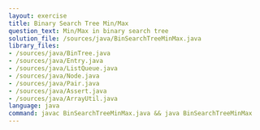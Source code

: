 ```yaml
---
layout: exercise
title: Binary Search Tree Min/Max
question_text: Min/Max in binary search tree
solution_file: /sources/java/BinSearchTreeMinMax.java
library_files:
- /sources/java/BinTree.java
- /sources/java/Entry.java
- /sources/java/ListQueue.java
- /sources/java/Node.java
- /sources/java/Pair.java
- /sources/java/Assert.java
- /sources/java/ArrayUtil.java
language: java
command: javac BinSearchTreeMinMax.java && java BinSearchTreeMinMax
---
```

